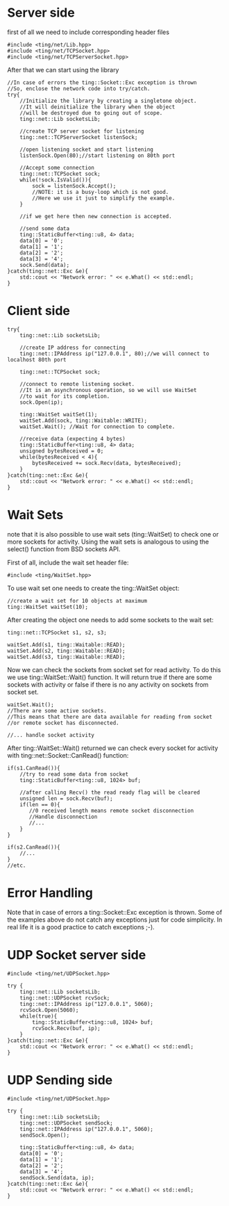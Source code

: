 # Server side #

first of all we need to include corresponding header files
```
#include <ting/net/Lib.hpp>
#include <ting/net/TCPSocket.hpp>
#include <ting/net/TCPServerSocket.hpp>
```

After that we can start using the library
```
//In case of errors the ting::Socket::Exc exception is thrown
//So, enclose the network code into try/catch.
try{
    //Initialize the library by creating a singletone object.
    //It will deinitialize the library when the object
    //will be destroyed due to going out of scope.
    ting::net::Lib socketsLib;
    
    //create TCP server socket for listening
    ting::net::TCPServerSocket listenSock;
    
    //open listening socket and start listening
    listenSock.Open(80);//start listening on 80th port
    
    //Accept some connection
    ting::net::TCPSocket sock;
    while(!sock.IsValid()){
        sock = listenSock.Accept();
        //NOTE: it is a busy-loop which is not good.
        //Here we use it just to simplify the example.
    }
    
    //if we get here then new connection is accepted.
    
    //send some data
    ting::StaticBuffer<ting::u8, 4> data;
    data[0] = '0';
    data[1] = '1';
    data[2] = '2';
    data[3] = '4';
    sock.Send(data);
}catch(ting::net::Exc &e){
    std::cout << "Network error: " << e.What() << std::endl;
}
```


# Client side #

```
try{
    ting::net::Lib socketsLib;
    
    //create IP address for connecting
    ting::net::IPAddress ip("127.0.0.1", 80);//we will connect to localhost 80th port
    
    ting::net::TCPSocket sock;
    
    //connect to remote listening socket.
    //It is an asynchronous operation, so we will use WaitSet
    //to wait for its completion.
    sock.Open(ip);
    
    ting::WaitSet waitSet(1);
    waitSet.Add(sock, ting::Waitable::WRITE);
    waitSet.Wait(); //Wait for connection to complete.

    //receive data (expecting 4 bytes)
    ting::StaticBuffer<ting::u8, 4> data;
    unsigned bytesReceived = 0;
    while(bytesReceived < 4){
        bytesReceived += sock.Recv(data, bytesReceived);
    }
}catch(ting::net::Exc &e){
    std::cout << "Network error: " << e.What() << std::endl;
}
```

# Wait Sets #

note that it is also possible to use wait sets (ting::WaitSet) to check one or more sockets for activity. Using the wait sets is analogous to using the select() function from BSD sockets API.

First of all, include the wait set header file:
```
#include <ting/WaitSet.hpp>
```

To use wait set one needs to create the ting::WaitSet object:
```
//create a wait set for 10 objects at maximum
ting::WaitSet waitSet(10);
```

After creating the object one needs to add some sockets to the wait set:
```
ting::net::TCPSocket s1, s2, s3;

waitSet.Add(s1, ting::Waitable::READ);
waitSet.Add(s2, ting::Waitable::READ);
waitSet.Add(s3, ting::Waitable::READ);
```

Now we can check the sockets from socket set for read activity. To do this we use ting::WaitSet::Wait() function. It will return true if there are some sockets with activity or false if there is no any activity on sockets from socket set.
```
waitSet.Wait();
//There are some active sockets.
//This means that there are data available for reading from socket
//or remote socket has disconnected.

//... handle socket activity
```

After ting::WaitSet::Wait() returned we can check every socket for activity with ting::net::Socket::CanRead() function:
```
if(s1.CanRead()){
    //try to read some data from socket
    ting::StaticBuffer<ting::u8, 1024> buf;

    //after calling Recv() the read ready flag will be cleared
    unsigned len = sock.Recv(buf);
    if(len == 0){
       //0 received length means remote socket disconnection
       //Handle disconnection
       //...
    }
}

if(s2.CanRead()){
    //...
}
//etc.
```

# Error Handling #

Note that in case of errors a ting::Socket::Exc exception is thrown. Some of the examples above do not catch any exceptions just for code simplicity. In real life it is a good practice to catch exceptions ;-).


# UDP Socket server side #
```
#include <ting/net/UDPSocket.hpp>

try {
    ting::net::Lib socketsLib;
    ting::net::UDPSocket rcvSock;
    ting::net::IPAddress ip("127.0.0.1", 5060);
    rcvSock.Open(5060);
    while(true){
        ting::StaticBuffer<ting::u8, 1024> buf;
        rcvSock.Recv(buf, ip); 
    }
}catch(ting::net::Exc &e){
    std::cout << "Network error: " << e.What() << std::endl;
}
```

# UDP Sending side #

```
#include <ting/net/UDPSocket.hpp>

try {
    ting::net::Lib socketsLib;
    ting::net::UDPSocket sendSock;
    ting::net::IPAddress ip("127.0.0.1", 5060);
    sendSock.Open();

    ting::StaticBuffer<ting::u8, 4> data;
    data[0] = '0';
    data[1] = '1';
    data[2] = '2';
    data[3] = '4';
    sendSock.Send(data, ip);
}catch(ting::net::Exc &e){
    std::cout << "Network error: " << e.What() << std::endl;
}
```